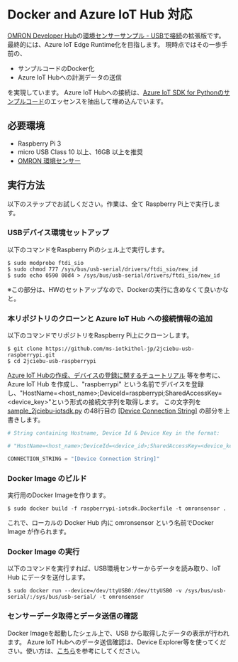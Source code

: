 # Docker and Azure IoT Hub 対応 
[OMRON Developer Hub](https://github.com/omron-devhub)の[環境センサーサンプル - USBで接続](https://github.com/omron-devhub/2jciebu-usb-raspberrypi)の拡張版です。 
最終的には、Azure IoT Edge Runtime化を目指します。 
現時点ではその一歩手前の、 
- サンプルコードのDocker化 
- Azure IoT Hubへの計測データの送信 

を実現しています。 Azure IoT Hubへの接続は、[Azure IoT SDK for Pythonのサンプルコード](https://github.com/Azure/azure-iot-sdk-python/blob/master/device/samples/iothub_client_sample.py)のエッセンスを抽出して埋め込んでいます。 

## 必要環境 
- Raspberry Pi 3 
- micro USB Class 10 以上、16GB 以上を推奨 
- [OMRON 環境センサー]() 

## 実行方法 
以下のステップでお試しください。作業は、全て Raspberry Pi上で実行します。 
### USBデバイス環境セットアップ 
以下のコマンドをRaspberry Piのシェル上で実行します。 
``` shell
$ sudo modprobe ftdi_sio 
$ sudo chmod 777 /sys/bus/usb-serial/drivers/ftdi_sio/new_id 
$ sudo echo 0590 00d4 > /sys/bus/usb-serial/drivers/ftdi_sio/new_id
```
※この部分は、HWのセットアップなので、Dockerの実行に含めなくて良いかなと。

### 本リポジトリのクローンと Azure IoT Hub への接続情報の追加 
以下のコマンドでリポジトリをRaspberry Pi上にクローンします。 
```shell
$ git clone https://github.com/ms-iotkithol-jp/2jciebu-usb-raspberrypi.git 
$ cd 2jciebu-usb-raspberrypi
```
[Azure IoT Hubの作成、デバイスの登録に関するチュートリアル](https://docs.microsoft.com/ja-jp/azure/iot-hub/quickstart-send-telemetry-python) 等を参考に、Azure IoT Hub を作成し、"raspberrypi" という名前でデバイスを登録し、"HostName=<host_name>;DeviceId=raspberrypi;SharedAccessKey=<device_key>"という形式の接続文字列を取得します。 
この文字列を [sample_2jciebu-iotsdk.py](./sample_2jciebu-iotsdk.py) の48行目の <u>[Device Connection String]</u> の部分を上書きします。
```python
# String containing Hostname, Device Id & Device Key in the format:

# "HostName=<host_name>;DeviceId=<device_id>;SharedAccessKey=<device_key>"

CONNECTION_STRING = "[Device Connection String]"

```
### Docker Image のビルド 
実行用のDocker Imageを作ります。
```shell
$ sudo docker build -f raspberrypi-iotsdk.Dockerfile -t omronsensor .
```
これで、ローカルの Docker Hub 内に omronsensor という名前でDocker Image が作られます。

### Docker Image の実行 
以下のコマンドを実行すれば、USB環境センサーからデータを読み取り、IoT Hub にデータを送付します。 
```shell
$ sudo docker run --device=/dev/ttyUSB0:/dev/ttyUSB0 -v /sys/bus/usb-serial/:/sys/bus/usb-serial/ -t omronsensor
```

### センサーデータ取得とデータ送信の確認 
Docker Imageを起動したシェル上で、USB から取得したデータの表示が行われます。 
Azure IoT Hubへのデータ送信確認は、Device Explorer等を使ってください。使い方は、[こちら](https://github.com/Azure/azure-iot-sdk-csharp/tree/master/tools/DeviceExplorer)を参考にしてください。